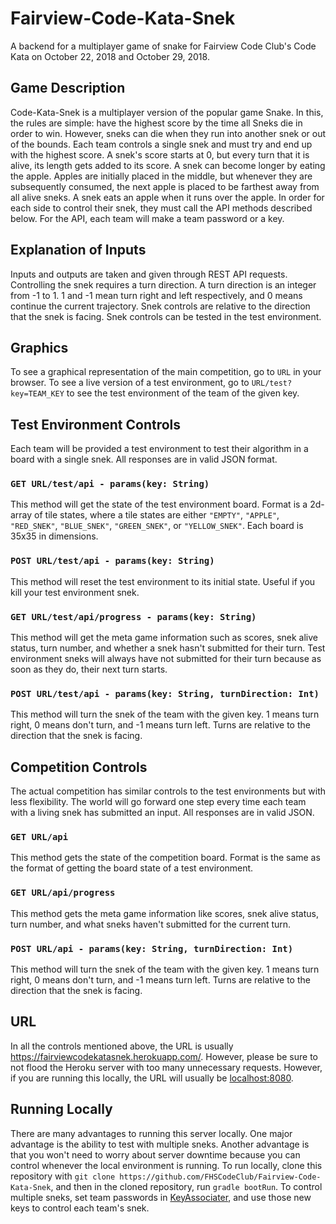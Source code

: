# Fairview-Code-Kata-Snek
A backend for a multiplayer game of snake for Fairview Code Club's Code Kata on October 22, 2018 and October 29, 2018.

## Game Description
Code-Kata-Snek is a multiplayer version of the popular game Snake. In this, the rules are simple: have the highest score by the time all Sneks die in order to win. However, sneks can die when they run into another snek or out of the bounds. Each team controls a single snek and must try and end up with the highest score. A snek's score starts at 0, but every turn that it is alive, its length gets added to its score. A snek can become longer by eating the apple. Apples are initially placed in the middle, but whenever they are subsequently consumed, the next apple is placed to be farthest away from all alive sneks. A snek eats an apple when it runs over the apple. In order for each side to control their snek, they must call the API methods described below. For the API, each team will make a team password or a key.

## Explanation of Inputs
Inputs and outputs are taken and given through REST API requests. Controlling the snek requires a turn direction. A turn direction is an integer from -1 to 1. 1 and -1 mean turn right and left respectively, and 0 means continue the current trajectory. Snek controls are relative to the direction that the snek is facing. Snek controls can be tested in the test environment.

## Graphics
To see a graphical representation of the main competition, go to ```URL``` in your browser. To see a live version of a test environment, go to ```URL/test?key=TEAM_KEY``` to see the test environment of the team of the given key.

## Test Environment Controls
Each team will be provided a test environment to test their algorithm in a board with a single snek. All responses are in valid JSON format.

### ```GET URL/test/api - params(key: String)``` 
This method will get the state of the test environment board. Format is a 2d-array of tile states, where a tile states are either `"EMPTY"`, `"APPLE"`, `"RED_SNEK"`, `"BLUE_SNEK"`, `"GREEN_SNEK"`, or `"YELLOW_SNEK"`. Each board is 35x35 in dimensions.
### ```POST URL/test/api - params(key: String)```
This method will reset the test environment to its initial state. Useful if you kill your test environment snek.
### ```GET URL/test/api/progress - params(key: String)```
This method will get the meta game information such as scores, snek alive status, turn number, and whether a snek hasn't submitted for their turn. Test environment sneks will always have not submitted for their turn because as soon as they do, their next turn starts.
### ```POST URL/test/api - params(key: String, turnDirection: Int)```
This method will turn the snek of the team with the given key. 1 means turn right, 0 means don't turn, and -1 means turn left. Turns are relative to the direction that the snek is facing.

## Competition Controls
The actual competition has similar controls to the test environments but with less flexibility. The world will go forward one step every time each team with a living snek has submitted an input. All responses are in valid JSON.

### ```GET URL/api```
This method gets the state of the competition board. Format is the same as the format of getting the board state of a test environment.
### ```GET URL/api/progress```
This method gets the meta game information like scores, snek alive status, turn number, and what sneks haven't submitted for the current turn.
### ```POST URL/api - params(key: String, turnDirection: Int)```
This method will turn the snek of the team with the given key. 1 means turn right, 0 means don't turn, and -1 means turn left. Turns are relative to the direction that the snek is facing.

## URL
In all the controls mentioned above, the URL is usually <https://fairviewcodekatasnek.herokuapp.com/>. However, please be sure to not flood the Heroku server with too many unnecessary requests. However, if you are running this locally, the URL will usually be <localhost:8080>.

## Running Locally
There are many advantages to running this server locally. One major advantage is the ability to test with multiple sneks. Another advantage is that you won't need to worry about server downtime because you can control whenever the local environment is running. To run locally, clone this repository with ```git clone https://github.com/FHSCodeClub/Fairview-Code-Kata-Snek```, and then in the cloned repository, run ```gradle bootRun```. To control multiple sneks, set team passwords in [KeyAssociater](./src/main/kotlin/com/fairviewcodeclub/snek/KeyAssociater.kt), and use those new keys to control each team's snek.